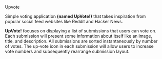 Upvote

Simple voting application **(named UpVote!)** that takes inspiration from popular social feed websites like Reddit and Hacker News.

**UpVote!** focuses on displaying a list of submissions that users can vote on. Each submission will
present some information about itself like an image, title, and description. All submissions are sorted
instantaneously by number of votes. The up-vote icon in each submission will allow users to increase
vote numbers and subsequently rearrange submission layout.
